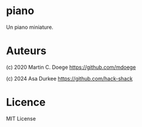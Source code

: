 # piano
Un piano miniature.

# Auteurs
(c) 2020 Martin C. Doege
https://github.com/mdoege

(c) 2024 Asa Durkee
https://github.com/hack-shack

# Licence
MIT License